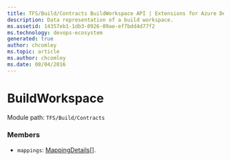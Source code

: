 ```yaml
---
title: TFS/Build/Contracts BuildWorkspace API | Extensions for Azure DevOps Services
description: Data representation of a build workspace.
ms.assetid: 14357eb1-1db3-0926-09ae-ef7bdd4d77f2
ms.technology: devops-ecosystem
generated: true
author: chcomley
ms.topic: article
ms.author: chcomley
ms.date: 08/04/2016
---
```


# BuildWorkspace

Module path: `TFS/Build/Contracts`


### Members

* `mappings`: [MappingDetails](./MappingDetails.md)[]. 

